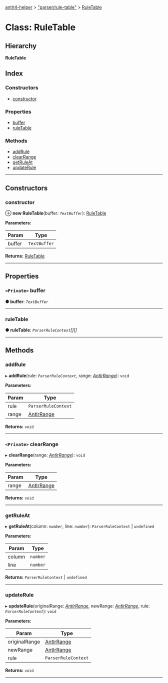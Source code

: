 [antlr4-helper](../README.md) > ["parser/rule-table"](../modules/_parser_rule_table_.md) > [RuleTable](../classes/_parser_rule_table_.ruletable.md)

# Class: RuleTable

## Hierarchy

**RuleTable**

## Index

### Constructors

* [constructor](_parser_rule_table_.ruletable.md#constructor)

### Properties

* [buffer](_parser_rule_table_.ruletable.md#buffer)
* [ruleTable](_parser_rule_table_.ruletable.md#ruletable)

### Methods

* [addRule](_parser_rule_table_.ruletable.md#addrule)
* [clearRange](_parser_rule_table_.ruletable.md#clearrange)
* [getRuleAt](_parser_rule_table_.ruletable.md#getruleat)
* [updateRule](_parser_rule_table_.ruletable.md#updaterule)

---

## Constructors

<a id="constructor"></a>

###  constructor

⊕ **new RuleTable**(buffer: *`TextBuffer`*): [RuleTable](_parser_rule_table_.ruletable.md)

**Parameters:**

| Param | Type |
| ------ | ------ |
| buffer | `TextBuffer` |

**Returns:** [RuleTable](_parser_rule_table_.ruletable.md)

___

## Properties

<a id="buffer"></a>

### `<Private>` buffer

**● buffer**: *`TextBuffer`*

___
<a id="ruletable"></a>

###  ruleTable

**● ruleTable**: *`ParserRuleContext`[][]*

___

## Methods

<a id="addrule"></a>

###  addRule

▸ **addRule**(rule: *`ParserRuleContext`*, range: *[AntlrRange](../modules/_types_types_.md#antlrrange)*): `void`

**Parameters:**

| Param | Type |
| ------ | ------ |
| rule | `ParserRuleContext` |
| range | [AntlrRange](../modules/_types_types_.md#antlrrange) |

**Returns:** `void`

___
<a id="clearrange"></a>

### `<Private>` clearRange

▸ **clearRange**(range: *[AntlrRange](../modules/_types_types_.md#antlrrange)*): `void`

**Parameters:**

| Param | Type |
| ------ | ------ |
| range | [AntlrRange](../modules/_types_types_.md#antlrrange) |

**Returns:** `void`

___
<a id="getruleat"></a>

###  getRuleAt

▸ **getRuleAt**(column: *`number`*, line: *`number`*):  `ParserRuleContext` &#124; `undefined`

**Parameters:**

| Param | Type |
| ------ | ------ |
| column | `number` |
| line | `number` |

**Returns:**  `ParserRuleContext` &#124; `undefined`

___
<a id="updaterule"></a>

###  updateRule

▸ **updateRule**(originalRange: *[AntlrRange](../modules/_types_types_.md#antlrrange)*, newRange: *[AntlrRange](../modules/_types_types_.md#antlrrange)*, rule: *`ParserRuleContext`*): `void`

**Parameters:**

| Param | Type |
| ------ | ------ |
| originalRange | [AntlrRange](../modules/_types_types_.md#antlrrange) |
| newRange | [AntlrRange](../modules/_types_types_.md#antlrrange) |
| rule | `ParserRuleContext` |

**Returns:** `void`

___

